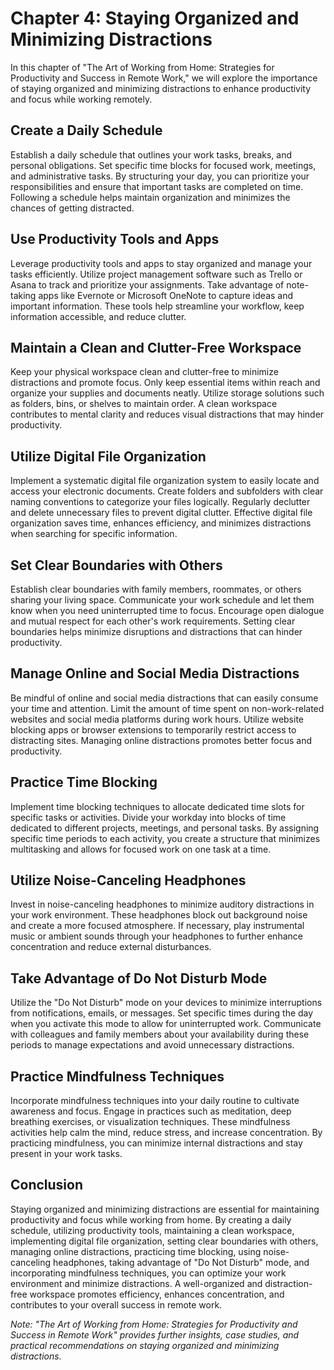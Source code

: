 Chapter 4: Staying Organized and Minimizing Distractions
========================================================

In this chapter of "The Art of Working from Home: Strategies for Productivity and Success in Remote Work," we will explore the importance of staying organized and minimizing distractions to enhance productivity and focus while working remotely.

Create a Daily Schedule
-----------------------

Establish a daily schedule that outlines your work tasks, breaks, and personal obligations. Set specific time blocks for focused work, meetings, and administrative tasks. By structuring your day, you can prioritize your responsibilities and ensure that important tasks are completed on time. Following a schedule helps maintain organization and minimizes the chances of getting distracted.

Use Productivity Tools and Apps
-------------------------------

Leverage productivity tools and apps to stay organized and manage your tasks efficiently. Utilize project management software such as Trello or Asana to track and prioritize your assignments. Take advantage of note-taking apps like Evernote or Microsoft OneNote to capture ideas and important information. These tools help streamline your workflow, keep information accessible, and reduce clutter.

Maintain a Clean and Clutter-Free Workspace
-------------------------------------------

Keep your physical workspace clean and clutter-free to minimize distractions and promote focus. Only keep essential items within reach and organize your supplies and documents neatly. Utilize storage solutions such as folders, bins, or shelves to maintain order. A clean workspace contributes to mental clarity and reduces visual distractions that may hinder productivity.

Utilize Digital File Organization
---------------------------------

Implement a systematic digital file organization system to easily locate and access your electronic documents. Create folders and subfolders with clear naming conventions to categorize your files logically. Regularly declutter and delete unnecessary files to prevent digital clutter. Effective digital file organization saves time, enhances efficiency, and minimizes distractions when searching for specific information.

Set Clear Boundaries with Others
--------------------------------

Establish clear boundaries with family members, roommates, or others sharing your living space. Communicate your work schedule and let them know when you need uninterrupted time to focus. Encourage open dialogue and mutual respect for each other's work requirements. Setting clear boundaries helps minimize disruptions and distractions that can hinder productivity.

Manage Online and Social Media Distractions
-------------------------------------------

Be mindful of online and social media distractions that can easily consume your time and attention. Limit the amount of time spent on non-work-related websites and social media platforms during work hours. Utilize website blocking apps or browser extensions to temporarily restrict access to distracting sites. Managing online distractions promotes better focus and productivity.

Practice Time Blocking
----------------------

Implement time blocking techniques to allocate dedicated time slots for specific tasks or activities. Divide your workday into blocks of time dedicated to different projects, meetings, and personal tasks. By assigning specific time periods to each activity, you create a structure that minimizes multitasking and allows for focused work on one task at a time.

Utilize Noise-Canceling Headphones
----------------------------------

Invest in noise-canceling headphones to minimize auditory distractions in your work environment. These headphones block out background noise and create a more focused atmosphere. If necessary, play instrumental music or ambient sounds through your headphones to further enhance concentration and reduce external disturbances.

Take Advantage of Do Not Disturb Mode
-------------------------------------

Utilize the "Do Not Disturb" mode on your devices to minimize interruptions from notifications, emails, or messages. Set specific times during the day when you activate this mode to allow for uninterrupted work. Communicate with colleagues and family members about your availability during these periods to manage expectations and avoid unnecessary distractions.

Practice Mindfulness Techniques
-------------------------------

Incorporate mindfulness techniques into your daily routine to cultivate awareness and focus. Engage in practices such as meditation, deep breathing exercises, or visualization techniques. These mindfulness activities help calm the mind, reduce stress, and increase concentration. By practicing mindfulness, you can minimize internal distractions and stay present in your work tasks.

Conclusion
----------

Staying organized and minimizing distractions are essential for maintaining productivity and focus while working from home. By creating a daily schedule, utilizing productivity tools, maintaining a clean workspace, implementing digital file organization, setting clear boundaries with others, managing online distractions, practicing time blocking, using noise-canceling headphones, taking advantage of "Do Not Disturb" mode, and incorporating mindfulness techniques, you can optimize your work environment and minimize distractions. A well-organized and distraction-free workspace promotes efficiency, enhances concentration, and contributes to your overall success in remote work.

*Note: "The Art of Working from Home: Strategies for Productivity and Success in Remote Work" provides further insights, case studies, and practical recommendations on staying organized and minimizing distractions.*
